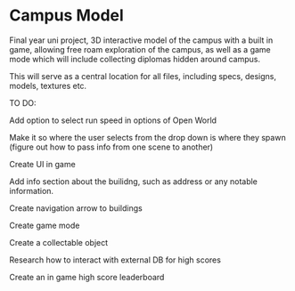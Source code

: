 # Campus Model
Final year uni project, 3D interactive model of the campus with a built in game, allowing free roam exploration of the campus, as well as a game mode which will include collecting diplomas hidden around campus.

This will serve as a central location for all files, including specs, designs, models, textures etc.

TO DO:

Add option to select run speed in options of Open World

Make it so where the user selects from the drop down is where they spawn (figure out how to pass info from one scene to another)

Create UI in game

Add info section about the builidng, such as address or any notable information.

Create navigation arrow to buildings


Create game mode

Create a collectable object

Research how to interact with external DB for high scores

Create an in game high score leaderboard
